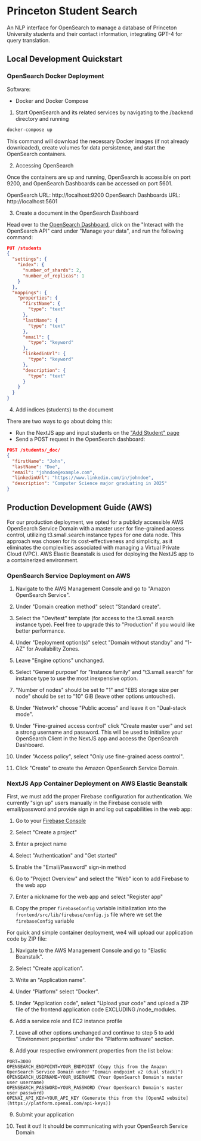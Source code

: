 # Princeton Student Search

An NLP interface for OpenSearch to manage a database of Princeton University students and their contact information, integrating GPT-4 for query translation.

## Local Development Quickstart

### OpenSearch Docker Deployment

Software:

- Docker and Docker Compose

1. Start OpenSearch and its related services by navigating to the /backend directory and running

```bash
docker-compose up
```

This command will download the necessary Docker images (if not already downloaded), create volumes for data persistence, and start the OpenSearch containers.

2. Accessing OpenSearch

Once the containers are up and running, OpenSearch is accessible on port 9200, and OpenSearch Dashboards can be accessed on port 5601.

OpenSearch URL: http://localhost:9200
OpenSearch Dashboards URL: http://localhost:5601

3. Create a document in the OpenSearch Dashboard

Head over to the [OpenSearch Dashboard](http://localhost:5601), click on the "Interact with the OpenSearch API" card under "Manage your data", and run the following command:

```json
PUT /students
{
  "settings": {
    "index": {
      "number_of_shards": 2,
      "number_of_replicas": 1
    }
  },
  "mappings": {
    "properties": {
      "firstName": {
        "type": "text"
      },
      "lastName": {
        "type": "text"
      },
      "email": {
        "type": "keyword"
      },
      "linkedinUrl": {
        "type": "keyword"
      },
      "description": {
        "type": "text"
      }
    }
  }
}
```

4. Add indices (students) to the document

There are two ways to go about doing this:

- Run the NextJS app and input students on the ["Add Student" page](http://localhost:3000/add-student)
- Send a POST request in the OpenSearch dashboard:

```json
POST /students/_doc/
{
  "firstName": "John",
  "lastName": "Doe",
  "email": "johndoe@example.com",
  "linkedinUrl": "https://www.linkedin.com/in/johndoe",
  "description": "Computer Science major graduating in 2025"
}
```

## Production Development Guide (AWS)

For our production deployment, we opted for a publicly accessible AWS OpenSearch Service Domain with a master user for fine-grained access control, utilizing t3.small.search instance types for one data node. This approach was chosen for its cost-effectiveness and simplicity, as it eliminates the complexities associated with managing a Virtual Private Cloud (VPC). AWS Elastic Beanstalk is used for deploying the NextJS app to a containerized environment.

### OpenSearch Service Deployment on AWS

1. Navigate to the AWS Management Console and go to "Amazon OpenSearch Service".

2. Under "Domain creation method" select "Standard create".

3. Select the "Dev/test" template (for access to the t3.small.search instance type). Feel free to upgrade this to "Production" if you would like better performance.

4. Under "Deployment option(s)" select "Domain without standby" and "1-AZ" for Availability Zones.

5. Leave "Engine options" unchanged.

6. Select "General purpose" for "Instance family" and "t3.small.search" for instance type to use the most inexpensive option.

7. "Number of nodes" should be set to "1" and "EBS storage size per node" should be set to "10" GiB (leave other options untouched).

8. Under "Network" choose "Public access" and leave it on "Dual-stack mode".

9. Under "Fine-grained access control" click "Create master user" and set a strong username and password. This will be used to initialize your OpenSearch Client in the NextJS app and access the OpenSearch Dashboard.

10. Under "Access policy", select "Only use fine-grained acess control".

11. Click "Create" to create the Amazon OpenSearch Service Domain.

### NextJS App Container Deployment on AWS Elastic Beanstalk

First, we must add the proper Firebase configuration for authentication. We currently "sign up" users manually in the Firebase console with email/password and provide sign in and log out capabilities in the web app:

1. Go to your [Firebase Console](https://console.firebase.google.com)

2. Select "Create a project"

3. Enter a project name

4. Select "Authentication" and "Get started"

5. Enable the "Email/Password" sign-in method

6. Go to "Project Overview" and select the "Web" icon to add Firebase to the web app

7. Enter a nickname for the web app and select "Register app"

8. Copy the proper `firebaseConfig` variable initialization into the `frontend/src/lib/firebase/config.js` file where we set the `firebaseConfig` variable

For quick and simple container deployment, we4 will upload our application code by ZIP file:

1. Navigate to the AWS Management Console and go to "Elastic Beanstalk".

2. Select "Create application".

3. Write an "Application name".

4. Under "Platform" select "Docker".

5. Under "Application code", select "Upload your code" and upload a ZIP file of the frontend application code EXCLUDING /node_modules.

6. Add a service role and EC2 instance profile

7. Leave all other options unchanged and continue to step 5 to add "Environment properties" under the "Platform software" section.

8. Add your respective environment properties from the list below:

```env
PORT=3000
OPENSEARCH_ENDPOINT=YOUR_ENDPOINT (Copy this from the Amazon OpenSearch Service Domain under "Domain endpoint v2 (dual stack)")
OPENSEARCH_USERNAME=YOUR_USERNAME (Your OpenSearch Domain's master user username)
OPENSEARCH_PASSWORD=YOUR_PASSWORD (Your OpenSearch Domain's master user password)
OPENAI_API_KEY=YOUR_API_KEY (Generate this from the [OpenAI website](https://platform.openai.com/api-keys))
```

9. Submit your application

10. Test it out! It should be communicating with your OpenSearch Service Domain
